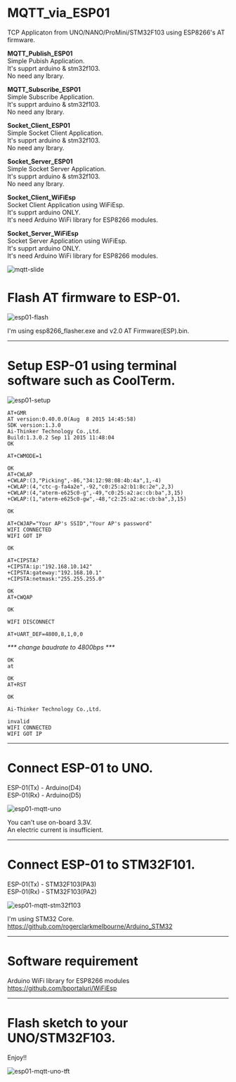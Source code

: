 # MQTT_via_ESP01   
TCP Applicaton from UNO/NANO/ProMini/STM32F103 using ESP8266's AT firmware.   

**MQTT_Publish_ESP01**   
Simple Pubish Application.   
It's supprt arduino & stm32f103.   
No need any lbrary.   

**MQTT_Subscribe_ESP01**   
Simple Subscribe Application.   
It's supprt arduino & stm32f103.   
No need any lbrary.   

**Socket_Client_ESP01**   
Simple Socket Client Application.   
It's supprt arduino & stm32f103.   
No need any lbrary.   

**Socket_Server_ESP01**   
Simple Socket Server Application.   
It's supprt arduino & stm32f103.   
No need any lbrary.   

**Socket_Client_WiFiEsp**   
Socket Client Application using WiFiEsp.   
It's supprt arduino ONLY.   
It's need Arduino WiFi library for ESP8266 modules.   

**Socket_Server_WiFiEsp**   
Socket Server Application using WiFiEsp.   
It's supprt arduino ONLY.   
It's need Arduino WiFi library for ESP8266 modules.   


![mqtt-slide](https://user-images.githubusercontent.com/6020549/33786720-89155228-dcad-11e7-84b5-fd44cdcd7a0a.JPG)


# Flash AT firmware to ESP-01.   

![esp01-flash](https://user-images.githubusercontent.com/6020549/33159146-b8456238-d053-11e7-8202-a86cca2f8a3d.jpg)

I'm using esp8266_flasher.exe and v2.0 AT Firmware(ESP).bin.   

---

# Setup ESP-01 using terminal software such as CoolTerm.   

![esp01-setup](https://user-images.githubusercontent.com/6020549/33159150-bdade984-d053-11e7-9b93-bbbf05573441.jpg)

    AT+GMR
    AT version:0.40.0.0(Aug  8 2015 14:45:58)
    SDK version:1.3.0
    Ai-Thinker Technology Co.,Ltd.
    Build:1.3.0.2 Sep 11 2015 11:48:04
    OK
    
    AT+CWMODE=1
    
    OK
    AT+CWLAP
    +CWLAP:(3,"Picking",-86,"34:12:98:08:4b:4a",1,-4)
    +CWLAP:(4,"ctc-g-fa4a2e",-92,"c0:25:a2:b1:8c:2e",2,3)
    +CWLAP:(4,"aterm-e625c0-g",-49,"c0:25:a2:ac:cb:ba",3,15)
    +CWLAP:(1,"aterm-e625c0-gw",-48,"c2:25:a2:ac:cb:ba",3,15)
    
    OK
    
    AT+CWJAP="Your AP's SSID","Your AP's password"
    WIFI CONNECTED
    WIFI GOT IP
    
    OK
    
    AT+CIPSTA?
    +CIPSTA:ip:"192.168.10.142"
    +CIPSTA:gateway:"192.168.10.1"
    +CIPSTA:netmask:"255.255.255.0"
    
    OK
    AT+CWQAP
    
    OK
    
    WIFI DISCONNECT
    
    AT+UART_DEF=4800,8,1,0,0


_*** change baudrate to 4800bps ***_



    OK
    at
    
    OK
    AT+RST

    OK
    
    Ai-Thinker Technology Co.,Ltd.
    
    invalid
    WIFI CONNECTED
    WIFI GOT IP

----

# Connect ESP-01 to UNO.

ESP-01(Tx) - Arduino(D4)   
ESP-01(Rx) - Arduino(D5)   

![esp01-mqtt-uno](https://user-images.githubusercontent.com/6020549/33831441-78b95a54-debb-11e7-9001-059a0b1a1876.jpg)

You can't use on-board 3.3V.    
An electric current is insufficient.   

----

# Connect ESP-01 to STM32F101.

ESP-01(Tx) - STM32F103(PA3)   
ESP-01(Rx) - STM32F103(PA2)   

![esp01-mqtt-stm32f103](https://user-images.githubusercontent.com/6020549/33991405-d2e906de-e111-11e7-8691-d7a58492d3b8.jpg)

I'm using STM32 Core.    
https://github.com/rogerclarkmelbourne/Arduino_STM32   

----

# Software requirement
Arduino WiFi library for ESP8266 modules   
https://github.com/bportaluri/WiFiEsp   

----

# Flash sketch to your UNO/STM32F103.

Enjoy!!   

![esp01-mqtt-uno-tft](https://user-images.githubusercontent.com/6020549/33193265-cbbd2618-d10a-11e7-9dba-dd60643c27bb.JPG)

